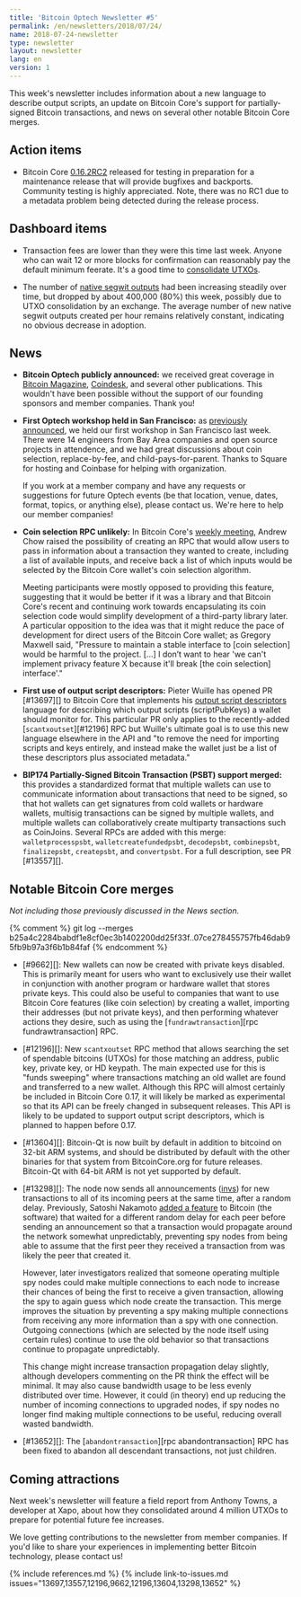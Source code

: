 ```yaml
---
title: 'Bitcoin Optech Newsletter #5'
permalink: /en/newsletters/2018/07/24/
name: 2018-07-24-newsletter
type: newsletter
layout: newsletter
lang: en
version: 1
---
```

This week's newsletter includes information about a new language to describe
output scripts, an update on Bitcoin Core's support for partially-signed
Bitcoin transactions, and news on several other notable Bitcoin Core merges.

## Action items

- Bitcoin Core [0.16.2RC2][] released for testing in preparation for a
  maintenance release that will provide bugfixes and backports.
  Community testing is highly appreciated.  Note, there was no RC1 due
  to a metadata problem being detected during the release process.

## Dashboard items

- Transaction fees are lower than they were this time last week.  Anyone
  who can wait 12 or more blocks for confirmation can reasonably pay the
  default minimum feerate.  It's a good time to [consolidate UTXOs][].

- The number of [native segwit outputs][p2shinfo bech32] had been
  increasing steadily over time, but dropped by about 400,000 (80%) this
  week, possibly due to UTXO consolidation by an exchange.  The average
  number of new native segwit outputs created per hour remains
  relatively constant, indicating no obvious decrease in adoption.

## News

- **Bitcoin Optech publicly announced:** we received great coverage in
  [Bitcoin Magazine][announce bmag], [Coindesk][announce cdesk], and several
  other publications.  This wouldn't have been possible without the
  support of our founding sponsors and member companies.  Thank you!

- **First Optech workshop held in San Francisco:** as
  [previously announced][workshop announce], we held our first workshop
  in San Francisco last week. There were 14 engineers from Bay Area companies and
  open source projects in attendence, and we had great discussions about
  coin selection, replace-by-fee, and child-pays-for-parent. Thanks
  to Square for hosting and Coinbase for helping with organization.

  If you work at a member company and have any requests or suggestions for
  future Optech events (be that location, venue, dates, format, topics,
  or anything else), please contact us. We're here to help our member
  companies!

- **Coin selection RPC unlikely:** In Bitcoin Core's [weekly
  meeting][bcc meeting 7/19], Andrew Chow raised the possibility of
  creating an RPC that would allow users to pass in information about a
  transaction they wanted to create, including a list of available
  inputs, and receive back a list of which inputs would be selected by
  the Bitcoin Core wallet's coin selection algorithm.

    Meeting participants were mostly opposed to providing this feature,
    suggesting that it would be better if it was a library and that
    Bitcoin Core's recent and continuing work towards encapsulating its
    coin selection code would simplify development of a third-party
    library later.  A particular opposition to the idea was that it
    might reduce the pace of development for direct users of the Bitcoin
    Core wallet; as Gregory Maxwell said, "Pressure to maintain a stable
    interface to [coin selection] would be harmful to the project. [...]
    I don’t want to hear 'we can't implement privacy feature X because
    it'll break [the coin selection] interface'."

- **First use of output script descriptors:** Pieter Wuille has opened
  PR [#13697][] to Bitcoin Core that implements his [output script
  descriptors][] language for describing which output scripts
  (scriptPubKeys) a wallet should monitor for.  This particular PR only
  applies to the recently-added [`scantxoutset`][#12196] RPC but Wuille's
  ultimate goal is to use this new language elsewhere in the API and "to
  remove the need for importing scripts and keys entirely, and instead
  make the wallet just be a list of these descriptors plus associated
  metadata."

- **BIP174 Partially-Signed Bitcoin Transaction (PSBT) support merged:** this
  provides a standardized format that multiple wallets can use to
  communicate information about transactions that need to be signed,
  so that hot wallets can get signatures from cold wallets or hardware
  wallets, multisig transactions can be signed by multiple wallets, and
  multiple wallets can collaboratively create multiparty transactions such
  as CoinJoins.  Several RPCs are added with this merge:
  `walletprocesspsbt`, `walletcreatefundedpsbt`, `decodepsbt`,
  `combinepsbt`, `finalizepsbt`, `createpsbt`, and `convertpsbt`.  For a
  full description, see PR [#13557][].

## Notable Bitcoin Core merges

*Not including those previously discussed in the News section.*

{% comment %}
git log --merges b25a4c2284babdf1e8cf0ec3b1402200dd25f33f..07ce278455757fb46dab95fb9b97a3f6b1b84faf
{% endcomment %}

- [#9662][]: New wallets can now be created with private keys disabled.
  This is primarily meant for users who want to exclusively use their
  wallet in conjunction with another program or hardware wallet that
  stores private keys.  This could also be useful to companies that want
  to use Bitcoin Core features (like coin selection) by creating a
  wallet, importing their addresses (but not private keys), and then
  performing whatever actions they desire, such as using the
  [`fundrawtransaction`][rpc fundrawtransaction] RPC.

- [#12196][]: New `scantxoutset` RPC method that allows searching the
  set of spendable bitcoins (UTXOs) for those matching an address,
  public key, private key, or HD keypath.  The main expected use for
  this is "funds sweeping" where transactions matching an old wallet are
  found and transferred to a new wallet.  Although this RPC will almost
  certainly be included in Bitcoin Core 0.17, it will likely be marked
  as experimental so that its API can be freely changed in subsequent
  releases. This API is likely to be
  updated to support output script descriptors, which is planned to
  happen before 0.17.

- [#13604][]: Bitcoin-Qt is now built by default in addition to bitcoind
  on 32-bit ARM systems, and should be distributed by default with the
  other binaries for that system from BitcoinCore.org for future
  releases.  Bitcoin-Qt with 64-bit ARM is not yet supported by default.

- [#13298][]: The node now sends all announcements ([invs][inv]) for
  new transactions to all of its incoming peers at the same time, after
  a random delay.  Previously, Satoshi Nakamoto [added a feature][rand
  delay] to Bitcoin (the software) that waited for a different random
  delay for each peer before sending an announcement so that a
  transaction would propagate around the network somewhat unpredictably,
  preventing spy nodes from being able to assume that the first peer
  they received a transaction from was likely the peer that created it.

    However, later investigators realized that someone operating
    multiple spy nodes could make multiple connections to each node to
    increase their chances of being the first to receive a given
    transaction, allowing the spy to again guess which node create the
    transaction.  This merge improves the situation by preventing a spy
    making multiple connections from receiving any more information than
    a spy with one connection.  Outgoing connections (which are selected
    by the node itself using certain rules) continue to use the old
    behavior so that transactions continue to propagate unpredictably.

    This change might increase transaction propagation delay slightly,
    although developers commenting on the PR think the effect will be
    minimal.  It may also cause bandwidth usage to be less evenly
    distributed over time.   However, it could (in theory) end up
    reducing the number of incoming connections to upgraded nodes, if spy
    nodes no longer find making multiple connections to be useful,
    reducing overall wasted bandwidth.

- [#13652][]: The [`abandontransaction`][rpc abandontransaction] RPC has
  been fixed to abandon all descendant transactions, not just children.

## Coming attractions

Next week's newsletter will feature a field report from Anthony Towns, a
developer at Xapo, about how they consolidated around 4 million UTXOs to
prepare for potential future fee increases.

We love getting contributions to the newsletter from member companies. If you'd like
to share your experiences in implementing better Bitcoin technology, please contact us!

[bcc meeting 7/19]: https://bitcoincore.org/en/meetings/2018/07/19/
[rand delay]: https://github.com/bitcoin/bitcoin/commit/22f721dbf23cf5ce9e3ded9bcfb65a3894cc0f8c#diff-118fcbaaba162ba17933c7893247df3aR718
[p2shinfo bech32]: https://p2sh.info/dashboard/db/bech32-statistics?orgId=1
[consolidate utxos]: https://en.bitcoin.it/wiki/Techniques_to_reduce_transaction_fees#Consolidation
[0.16.2rc2]: https://bitcoincore.org/bin/bitcoin-core-0.16.2/test.rc2/
[announce bmag]: https://bitcoinmagazine.com/articles/chaincode-devs-google-alumni-create-industry-group-help-bitcoin-scale/
[announce cdesk]: https://www.coindesk.com/bitcoins-biggest-startups-are-backing-a-new-effort-to-keep-fees-low/
[output script descriptors]: https://gist.github.com/sipa/e3d23d498c430bb601c5bca83523fa82
[inv]: https://bitcoin.org/en/developer-reference#inv
[workshop announce]: /en/newsletters/2018/06/26/#first-optech-workshop

{% include references.md %}
{% include link-to-issues.md issues="13697,13557,12196,9662,12196,13604,13298,13652" %}
